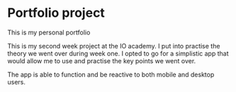 # Portfolio project
This is my personal portfolio

This is my second week project at the IO academy. I put into practise the theory we went over during week one. I opted to go for a simplistic app that would allow me to use and practise the key points we went over. 

The app is able to function and be reactive to both mobile and desktop users.